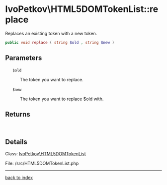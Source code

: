 # IvoPetkov\HTML5DOMTokenList::replace

Replaces an existing token with a new token.

```php
public void replace ( string $old , string $new )
```

## Parameters

&nbsp;&nbsp;&nbsp;&nbsp;&nbsp;&nbsp;`$old`

&nbsp;&nbsp;&nbsp;&nbsp;&nbsp;&nbsp;&nbsp;&nbsp;&nbsp;&nbsp;&nbsp;&nbsp;The token you want to replace.

&nbsp;&nbsp;&nbsp;&nbsp;&nbsp;&nbsp;`$new`

&nbsp;&nbsp;&nbsp;&nbsp;&nbsp;&nbsp;&nbsp;&nbsp;&nbsp;&nbsp;&nbsp;&nbsp;The token you want to replace $old with.

## Returns

&nbsp;&nbsp;&nbsp;&nbsp;&nbsp;&nbsp;

## Details

Class: [IvoPetkov\HTML5DOMTokenList](ivopetkov.html5domtokenlist.class.md)

File: /src/HTML5DOMTokenList.php

---

[back to index](index.md)

